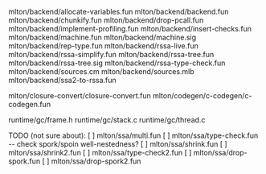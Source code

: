 mlton/backend/allocate-variables.fun
mlton/backend/backend.fun
mlton/backend/chunkify.fun
mlton/backend/drop-pcall.fun
mlton/backend/implement-profiling.fun
mlton/backend/insert-checks.fun
mlton/backend/machine.fun
mlton/backend/machine.sig
mlton/backend/rep-type.fun
mlton/backend/rssa-live.fun
mlton/backend/rssa-simplify.fun
mlton/backend/rssa-tree.fun
mlton/backend/rssa-tree.sig
mlton/backend/rssa-type-check.fun
mlton/backend/sources.cm
mlton/backend/sources.mlb
mlton/backend/ssa2-to-rssa.fun

mlton/closure-convert/closure-convert.fun
mlton/codegen/c-codegen/c-codegen.fun

runtime/gc/frame.h
runtime/gc/stack.c
runtime/gc/thread.c

TODO (not sure about):
[ ] mlton/ssa/multi.fun
[ ] mlton/ssa/type-check.fun -- check spork/spoin well-nestedness?
[ ] mlton/ssa/shrink.fun
[ ] mlton/ssa/shrink2.fun
[ ] mlton/ssa/type-check2.fun
[ ] mlton/ssa/drop-spork.fun
[ ] mlton/ssa/drop-spork2.fun
